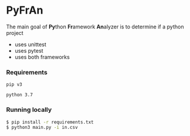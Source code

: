 # PyFrAn

The main goal of **Py**thon **Fr**amework **An**alyzer is to determine if a python project

- uses unittest
- uses pytest
- uses both frameworks

### Requirements

`pip v3`

`python 3.7`


### Running locally
```sh
$ pip install -r requirements.txt
$ python3 main.py -i in.csv
```
